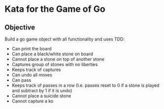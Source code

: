 Kata for the Game of Go
=======================

Objective
---------
Build a go game object with all functionality and uses TDD: 
  * Can print the board  
  * Can place a black/white stone on board  
  * Cannot place a stone on top of another stone   
  * Captures group of stones with no liberties   
  * Keeps track of captures   
  * Can undo all moves   
  * Can pass   
  * Keeps track of passes in a row (I.e. passes reset to 0 if a stone is played and subtract by 1 if it is undo)   
  * Cannot place a suicide stone  
  * Cannot capture a ko
